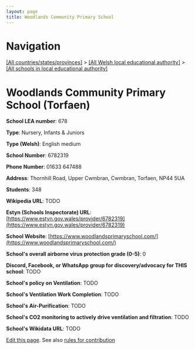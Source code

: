 ```yaml
---
layout: page
title: Woodlands Community Primary School
---
```

# Navigation

[[All countries/states/provinces]](../../..) > [[All Welsh local educational authority]](../..) > [[All schools in local educational authority]](..)

# Woodlands Community Primary School (Torfaen)

**School LEA number**: 678

**Type**: Nursery, Infants & Juniors

**Type (Welsh)**: English medium

**School Number**: 6782319

**Phone Number**: 01633 647488

**Address**: Thornhill Road, Upper Cwmbran, Cwmbran, Torfaen, NP44 5UA

**Students**: 348

**Wikipedia URL**: TODO

**Estyn (Schools Inspectorate) URL**: [https://www.estyn.gov.wales/provider/6782319](https://www.estyn.gov.wales/provider/6782319)

**School Website**: [https://www.woodlandsprimaryschool.com/](https://www.woodlandsprimaryschool.com/)

**School's overall airborne virus protection grade (0-5)**: 0

**Discord, Facebook, or WhatsApp group for discovery/advocacy for THIS school**: TODO

**School's policy on Ventilation**: TODO

**School's Ventilation Work Completion**: TODO

**School's Air-Purification**: TODO

**School's CO2 monitoring to actively drive ventilation and filtration**: TODO

**School's Wikidata URL**: TODO




[Edit this page](https://github.com/ventilate-schools/Wales/edit/prif/./Torfaen/Woodlands_Community_Primary_School.md). See also [rules for contribution](../../../contribution-rules/)